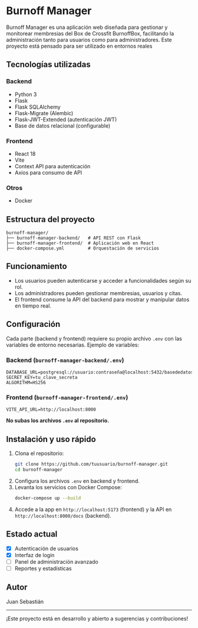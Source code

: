 # Burnoff Manager

Burnoff Manager es una aplicación web diseñada para gestionar y monitorear membresias del Box de Crossfit BurnoffBox, facilitando la administración tanto para usuarios como para administradores. Este proyecto está pensado para ser utilizado en entornos reales

## Tecnologías utilizadas

### Backend
- Python 3
- Flask
- Flask SQLAlchemy
- Flask-Migrate (Alembic)
- Flask-JWT-Extended (autenticación JWT)
- Base de datos relacional (configurable)

### Frontend
- React 18
- Vite
- Context API para autenticación
- Axios para consumo de API

### Otros
- Docker 

## Estructura del proyecto

```
burnoff-manager/
├── burnoff-manager-backend/   # API REST con Flask
├── burnoff-manager-frontend/  # Aplicación web en React
├── docker-compose.yml         # Orquestación de servicios
```

## Funcionamiento

- Los usuarios pueden autenticarse y acceder a funcionalidades según su rol. 
- Los administradores pueden gestionar membresias, usuarios y citas.
- El frontend consume la API del backend para mostrar y manipular datos en tiempo real.

## Configuración

Cada parte (backend y frontend) requiere su propio archivo `.env` con las variables de entorno necesarias. Ejemplo de variables:

### Backend (`burnoff-manager-backend/.env`)
```
DATABASE_URL=postgresql://usuario:contraseña@localhost:5432/basededatos
SECRET_KEY=tu_clave_secreta
ALGORITHM=HS256
```

### Frontend (`burnoff-manager-frontend/.env`)
```
VITE_API_URL=http://localhost:8000
```

**No subas los archivos `.env` al repositorio.**

## Instalación y uso rápido

1. Clona el repositorio:
   ```sh
   git clone https://github.com/tuusuario/burnoff-manager.git
   cd burnoff-manager
   ```
2. Configura los archivos `.env` en backend y frontend.
3. Levanta los servicios con Docker Compose:
   ```sh
   docker-compose up --build
   ```
4. Accede a la app en `http://localhost:5173` (frontend) y la API en `http://localhost:8000/docs` (backend).

## Estado actual

- [x] Autenticación de usuarios
- [x] Interfaz de login
- [ ] Panel de administración avanzado
- [ ] Reportes y estadísticas

## Autor

Juan Sebastián

---
¡Este proyecto está en desarrollo y abierto a sugerencias y contribuciones!
